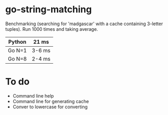 # go-string-matching


Benchmarking (searching for 'madgascar' with a cache containing 3-letter tuples). Run 1000 times and taking average.

| Python | 21 ms  |
|--------|--------|
| Go N=1 | 3-6 ms |
| Go N=8 | 2-4 ms |

# To do

- Command line help
- Command line for generating cache
- Conver to lowercase for converting
